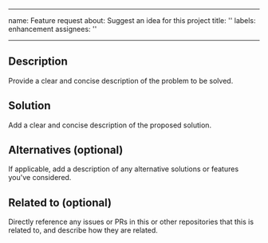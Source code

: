 
---
name: Feature request
about: Suggest an idea for this project
title: ''
labels: enhancement
assignees: ''

---

## Description
Provide a clear and concise description of the problem to be solved.

## Solution
Add a clear and concise description of the proposed solution.

## Alternatives (optional)
If applicable, add a description of any alternative solutions or features you've considered.

## Related to (optional)
Directly reference any issues or PRs in this or other repositories that this is related to, and describe how they are related.
